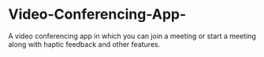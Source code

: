 # Video-Conferencing-App-
A video conferencing app in which you can join a meeting or start a meeting along with haptic feedback and other features.
